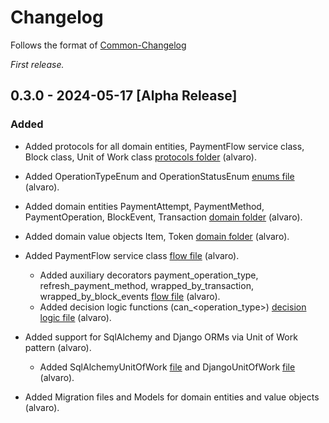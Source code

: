 # Changelog

Follows the format of [Common-Changelog](https://common-changelog.org)

_First release._

## 0.3.0 - 2024-05-17 [Alpha Release]

### Added

- Added protocols for all domain entities, PaymentFlow service class, Block class, Unit of Work class
[protocols folder](acquiring/protocols/__init__.py) (alvaro).

- Added OperationTypeEnum and OperationStatusEnum [enums file](acquiring/enums.py) (alvaro).

- Added domain entities PaymentAttempt, PaymentMethod, PaymentOperation, BlockEvent, Transaction
[domain folder](acquiring/domain/__init__.py) (alvaro).
- Added domain value objects Item, Token [domain folder](acquiring/domain/__init__.py) (alvaro).

- Added PaymentFlow service class [flow file](acquiring/domain/flow.py)  (alvaro).
    - Added auxiliary decorators payment_operation_type, refresh_payment_method, wrapped_by_transaction,
wrapped_by_block_events [flow file](acquiring/domain/flow.py) (alvaro).
    - Added decision logic functions (can_<operation_type>) [decision logic file](acquiring/domain/decision_logic.py) (alvaro).

- Added support for SqlAlchemy and Django ORMs via Unit of Work pattern (alvaro).
    - Added SqlAlchemyUnitOfWork [file](acquiring/storage/sqlalchemy/unit_of_work.py) and DjangoUnitOfWork
[file](acquiring/storage/django/unit_of_work.py)  (alvaro).
- Added Migration files and Models for domain entities and value objects (alvaro).

